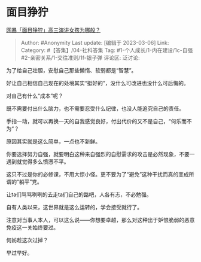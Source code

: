 # 面目狰狞
[网暴「面目狰狞」高三演讲女孩为哪般？](https://www.zhihu.com/question/586692209/answer/2923020082)

> Author: #Anonymity
> Last update: [编辑于 2023-03-06]
> Link:
> Category: #【答集】/04-社科答集
> Tag: #1-个人成长/1-内在建设/1c-自强 #2-亲密关系/1-交往准则/1f-银子弹
> 评论区:
> 泛讨论:

为了给自己壮胆，安慰自己那些懒惰、软弱都是“智慧”。

好让自己相信自己现在的处境其实“挺好的”，没什么可改进也没什么可后悔的。

对自己有什么“成本”呢？

既不需要付出什么脑力，也不需要忍受什么纪律，也没人能追究自己的责任。

手指一动，就可以再换一天的自我感觉良好，付出代价的又不是自己，“何乐而不为”？

原因其实就是这么简单，一点也不新鲜。

你要选择努力自强，就要明白这种来自强烈的自慰需求的攻击是必然现象，不要一遇到就觉得多么愤懑不平。

这只不过是你的必修课，不用大惊小怪。更不要为了“避免”这种干扰而真的变成所谓的“躺平”党。

让ta们骂骂咧咧的去走ta们自己的路吧，人各有志，不必勉强。

自有人类以来，这世界就是这么运转的，学会接受就行了。

注意对当事人本人，可以这么说——你想要卓越，那么对这种出于妒恨脆弱的恶意免疫这一关始终要过。

何妨趁这次过掉？

早过早好。
